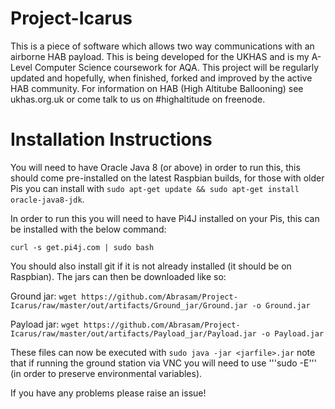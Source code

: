 # Project-Icarus
This is a piece of software which allows two way communications with an airborne HAB payload.
This is being developed for the UKHAS and is my A-Level Computer Science coursework for AQA.
This project will be regularly updated and hopefully, when finished, forked and improved by the active HAB community.
For information on HAB (High Altitube Ballooning) see ukhas.org.uk or come talk to us on #highaltitude on freenode.

# Installation Instructions
You will need to have Oracle Java 8 (or above) in order to run this, this should come pre-installed on the latest Raspbian builds, for those with older Pis you can install with ```sudo apt-get update && sudo apt-get install oracle-java8-jdk```.

In order to run this you will need to have Pi4J installed on your Pis, this can be installed with the below command:

```curl -s get.pi4j.com | sudo bash```

You should also install git if it is not already installed (it should be on Raspbian). The jars can then be downloaded like so:

Ground jar:
```wget https://github.com/Abrasam/Project-Icarus/raw/master/out/artifacts/Ground_jar/Ground.jar -o Ground.jar ```

Payload jar:
```wget https://github.com/Abrasam/Project-Icarus/raw/master/out/artifacts/Payload_jar/Payload.jar -o Payload.jar ```

These files can now be executed with ```sudo java -jar <jarfile>.jar``` note that if running the ground station via VNC you will need to use '''sudo -E''' (in order to preserve environmental variables).

If you have any problems please raise an issue!
